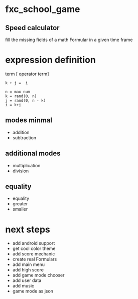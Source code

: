 # fxc_school_game

## Speed calculator
fill the missing fields of a math Formular in a given time frame

# expression definition
term [ operator term] 


```
k + j =  i

n = max num
k = rand(0, n)
j = rand(0, n - k)
i = k+j
```

## modes minmal
- addition 
- subtraction

## additional modes

- multiplication 
- division 

## equality
- equality
- greater
- smaller

# next steps
- add android support
- get cool color theme
- add score mechanic
- create real Formulars
- add main menu
- add high score
- add game mode chooser
- add user data 
- add music
- game mode as json
